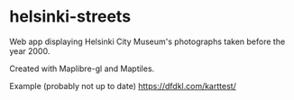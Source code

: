 # helsinki-streets
Web app displaying Helsinki City Museum's photographs taken before the year 2000.

Created with Maplibre-gl and Maptiles.

Example (probably not up to date) https://dfdkl.com/karttest/
